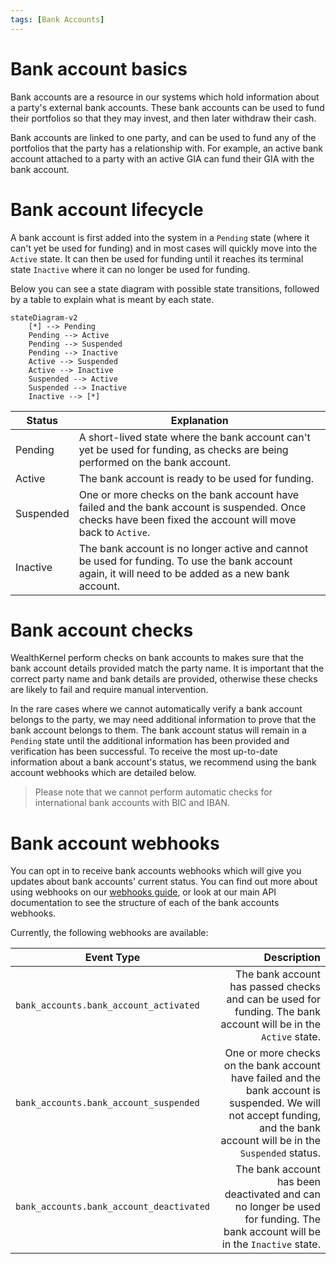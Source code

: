 ```yaml
---
tags: [Bank Accounts]
---
```


# Bank account basics

Bank accounts are a resource in our systems which hold information about a party's external bank accounts. These bank accounts can be used to fund their portfolios so that they may invest, and then later withdraw their cash.

Bank accounts are linked to one party, and can be used to fund any of the portfolios that the party has a relationship with. For example, an active bank account attached to a party with an active GIA can fund their GIA with the bank account.

# Bank account lifecycle

A bank account is first added into the system in a `Pending` state (where it can't yet be used for funding) and in most cases will quickly move into the `Active` state. It can then be used for funding until it reaches its terminal state `Inactive` where it can no longer be used for funding.

Below you can see a state diagram with possible state transitions, followed by a table to explain what is meant by each state.

```mermaid
stateDiagram-v2
    [*] --> Pending
    Pending --> Active
    Pending --> Suspended
    Pending --> Inactive
    Active --> Suspended
    Active --> Inactive
    Suspended --> Active
    Suspended --> Inactive
    Inactive --> [*]
```

| Status | Explanation |
|---|---|
| Pending | A short-lived state where the bank account can't yet be used for funding, as checks are being performed on the bank account. |
| Active | The bank account is ready to be used for funding. |
| Suspended | One or more checks on the bank account have failed and the bank account is suspended. Once checks have been fixed the account will move back to `Active`. |
| Inactive | The bank account is no longer active and cannot be used for funding. To use the bank account again, it will need to be added as a new bank account. |

# Bank account checks

WealthKernel perform checks on bank accounts to makes sure that the bank account details provided match the party name. It is important that the correct party name and bank details are provided, otherwise these checks are likely to fail and require manual intervention.

In the rare cases where we cannot automatically verify a bank account belongs to the party, we may need additional information to prove that the bank account belongs to them. The bank account status will remain in a `Pending` state until the additional information has been provided and verification has been successful. To receive the most up-to-date information about a bank account's status, we recommend using the bank account webhooks which are detailed below.

<!-- theme: info -->
> Please note that we cannot perform automatic checks for international bank accounts with BIC and IBAN.

# Bank account webhooks

You can opt in to receive bank accounts webhooks which will give you updates about bank accounts' current status. You can find out more about using webhooks on our [webhooks guide](../webhooks/Getting-Started.md), or look at our main API documentation to see the structure of each of the bank accounts webhooks.

Currently, the following webhooks are available:

| Event Type | Description |
|------------|------------:|
| `bank_accounts.bank_account_activated` | The bank account has passed checks and can be used for funding. The bank account will be in the `Active` state. |
| `bank_accounts.bank_account_suspended` | One or more checks on the bank account have failed and the bank account is suspended. We will not accept funding, and the bank account will be in the `Suspended` status. |
| `bank_accounts.bank_account_deactivated` | The bank account has been deactivated and can no longer be used for funding. The bank account will be in the `Inactive` state. |